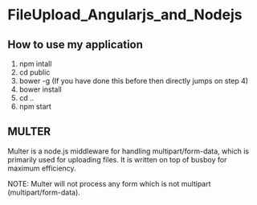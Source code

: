 # FileUpload_Angularjs_and_Nodejs

## How to use my application
1. npm intall
2. cd public
3. bower -g (If you have done this before then directly jumps on step 4)
4. bower install
5. cd ..
6. npm start


## MULTER

Multer is a node.js middleware for handling multipart/form-data, which is primarily used for uploading files. It is written on top of busboy for maximum efficiency.

NOTE: Multer will not process any form which is not multipart (multipart/form-data).
